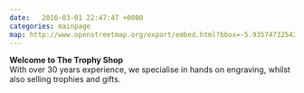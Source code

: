 ```yaml
---
date:   2016-03-01 22:47:47 +0000
categories: mainpage
map: http://www.openstreetmap.org/export/embed.html?bbox=-5.935747325420379%2C54.60090111534507%2C-5.9332528710365295%2C54.601963845132886&amp;layer=mapnik&amp;marker=54.60143248370626%2C-5.934500098228455
---
```

**Welcome to The Trophy Shop**  
With over 30 years experience, we specialise in hands on engraving, whilst also selling trophies and gifts.
